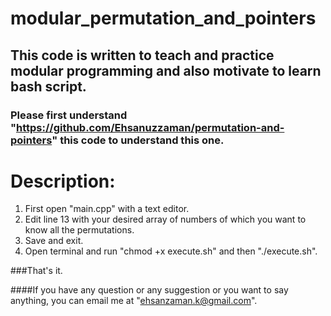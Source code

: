 # modular_permutation_and_pointers
## This code is written to teach and practice modular programming and also motivate to learn bash script.
### Please first understand "https://github.com/Ehsanuzzaman/permutation-and-pointers"  this code to understand this one.


# Description:
1. First open "main.cpp" with a text editor.
2. Edit line 13 with your desired array of numbers of which you want to know all the permutations.
3. Save and exit.
4. Open terminal and run "chmod +x execute.sh" and then "./execute.sh".

###That's it.

####If you have any question or any suggestion or you want to say anything, you can email me at "ehsanzaman.k@gmail.com".
